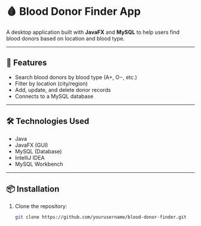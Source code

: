 # 🩸 Blood Donor Finder App

A desktop application built with **JavaFX** and **MySQL** to help users find blood donors based on location and blood type.

---

## 🚀 Features

- Search blood donors by blood type (A+, O−, etc.)
- Filter by location (city/region)
- Add, update, and delete donor records
- Connects to a MySQL database

---

## 🛠 Technologies Used

- Java
- JavaFX (GUI)
- MySQL (Database)
- IntelliJ IDEA
- MySQL Workbench

---

## 📦 Installation

1. Clone the repository:
   ```bash
   git clone https://github.com/yourusername/blood-donor-finder.git
